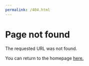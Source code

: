 ```yaml
---
permalink: /404.html
---
```

<html>
  <body>
    <h1>Page not found</h1>
    <p>The requested URL was not found.</p>
    <p>You can return to the homepage <a href="https://sashashi.github.io">here.</a></p>
    <p3></p3>
  </body>
</html>

